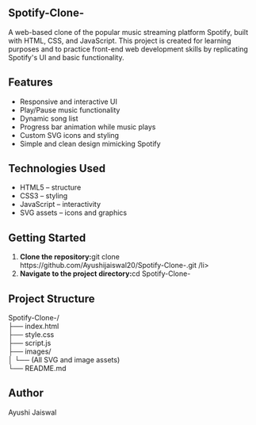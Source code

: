 ## Spotify-Clone-
A web-based clone of the popular music streaming platform Spotify, built with HTML, CSS, and JavaScript.
This project is created for learning purposes and to practice front-end web development skills by replicating Spotify's UI and basic functionality.

## Features

<ul>
  <li>Responsive and interactive UI</li>
  <li>Play/Pause music functionality</li>
  <li>Dynamic song list</li>
  <li>Progress bar animation while music plays</li>
  <li>Custom SVG icons and styling</li>
  <li>Simple and clean design mimicking Spotify</li>
</ul>

## Technologies Used
<ul>
  <li>HTML5 – structure</li>
  <li>CSS3 – styling</li>
  <li>JavaScript – interactivity</li>
  <li>SVG assets – icons and graphics</li>
</ul>

## Getting Started

<ol>
  <li><b>Clone the repository:</b>git clone https://github.com/Ayushijaiswal20/Spotify-Clone-.git
/li>
  <li><b>Navigate to the project directory:</b>cd Spotify-Clone-
</li>
</ol>

## Project Structure

Spotify-Clone-/<br>
├── index.html<br>
├── style.css<br>
├── script.js<br>
├── images/<br>
│   └── (All SVG and image assets)<br>
└── README.md

## Author 
Ayushi Jaiswal
